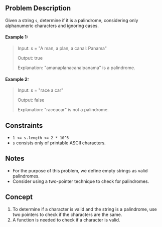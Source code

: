 ## Problem Description

Given a string `s`, determine if it is a palindrome, considering only alphanumeric characters and ignoring cases.

#### Example 1:
> Input: s = "A man, a plan, a canal: Panama"
> 
> Output: true
> 
> Explanation: "amanaplanacanalpanama" is a palindrome.

#### Example 2:
> Input: s = "race a car"
>
> Output: false
>
> Explanation: "raceacar" is not a palindrome.

## Constraints

- `1 <= s.length <= 2 * 10^5`
- `s` consists only of printable ASCII characters.

## Notes

- For the purpose of this problem, we define empty strings as valid palindromes.
- Consider using a two-pointer technique to check for palindromes.

## Concept
1. To determine if a character is valid and the string is a palindrome, use two pointers to check if the characters are the same.
2. A function is needed to check if a character is valid.
